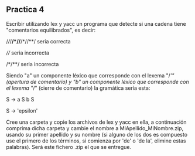 ## Practica 4

Escribir utilizando lex y yacc un programa que detecte si una cadena tiene "comentarios equilibrados", es decir:

/*/*/**/*//**/*//**/  seria correcta

*//* seria incorrecta

/*/**/ seria incorrecta

Siendo "a" un componente léxico que corresponde con el lexema "/*'" (apertura de comentario) y "b" un componente léxico que corresponde con el lexema "*/" (cierre de comentario) la gramática sería esta:

S ->  a S b S

S -> 'epsilon'



Cree una carpeta y copie los archivos de lex y yacc en ella, a continuación comprima dicha carpeta y cambie el nombre a MiApellido_MiNombre.zip, usando su primer apellido y su nombre (si alguno de los dos es compuesto use el primero de los términos, si comienza por 'de' o 'de la', elimine estas palabras). Será este fichero .zip el que se entregue.